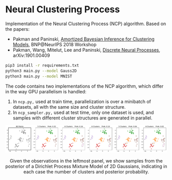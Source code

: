 # Neural Clustering Process
Implementation of the Neural Clustering Process (NCP) algorithm.
Based on the papers:

- Pakman and Paninski, [Amortized Bayesian Inference for Clustering Models](https://arxiv.org/abs/1811.09747), BNP@NeurIPS 2018 Workshop
- Pakman, Wang, Mitelut, Lee and Paninski, [Discrete Neural Processes](https://arxiv.org/abs/1901.00409), arXiv:1901.00409

```bash
pip3 install -r requirements.txt
python3 main.py --model Gauss2D
python3 main.py --model MNIST
```

The code contains two implementations of the NCP algorithm, which differ in the way GPU parallelism is handled:
1. In ```ncp.py,``` used at train time, parallelization is over a minibatch of datasets, all with the same size and cluster structure.
2. In ```ncp_sampler.py,``` used at test time, only one dataset is used, and samples with different cluster structures are generated in parallel.




<p align="center"> 
<img src="assets/fig1.pdf">
</p>

<p align="center"> 
Given the observations in the leftmost panel, we show samples from the posterior of a Dirichlet Process Mixture Model of 2D Gaussians, 
indicating in each case the number of clusters and posterior probability. 
</p>
